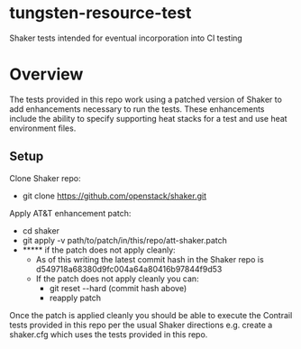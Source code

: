 # tungsten-resource-test
Shaker tests intended for eventual incorporation into CI testing

Overview
===============
The tests provided in this repo work using a patched version of Shaker to add enhancements necessary to run the tests.
These enhancements include the ability to specify supporting heat stacks for a test and use heat environment files.

Setup
------------------

Clone Shaker repo:

- git clone https://github.com/openstack/shaker.git

Apply AT&T enhancement patch:
 - cd shaker
 - git apply -v path/to/patch/in/this/repo/att-shaker.patch
 - ***** if the patch does not apply cleanly:
    - As of this writing the latest commit hash in the Shaker repo is d549718a68380d9fc004a64a80416b97844f9d53
    - If the patch does not apply cleanly you can:
       - git reset --hard (commit hash above)
	   - reapply patch

Once the patch is applied cleanly you should be able to execute the Contrail tests provided in this repo per the usual Shaker directions
e.g. create a shaker.cfg which uses the tests provided in this repo.

